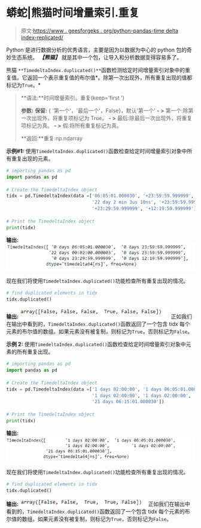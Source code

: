 # 蟒蛇|熊猫时间增量索引.重复

> 原文:[https://www . geesforgeks . org/python-pandas-time delta index-replicated/](https://www.geeksforgeeks.org/python-pandas-timedeltaindex-duplicated/)

Python 是进行数据分析的优秀语言，主要是因为以数据为中心的 python 包的奇妙生态系统。 ***【熊猫】*** 就是其中一个包，让导入和分析数据变得容易多了。

熊猫 `**TimedeltaIndex.duplicated()**`函数检测给定时间增量索引对象中的重复值。它返回一个表示重复值的布尔值*。除第一次出现外，所有重复出现的值都标记为`True`。*

> **语法:**时间增量索引。重复(keep='first ')
> 
> **参数:**
> **保留:** { '第一个'，'最后一个'，False}，默认'第一个'
> **- >** 第一个:除第一次出现外，将重复项标记为 True。
> **- >** 最后:除最后一次出现外，将重复项标记为真。
> **- >** 假:将所有重复标记为真。
> 
> **返回:**重复:np.ndarray

**示例#1:** 使用`TimedeltaIndex.duplicated()`函数检查给定时间增量索引对象中所有重复出现的元素。

```py
# importing pandas as pd
import pandas as pd

# Create the TimedeltaIndex object
tidx = pd.TimedeltaIndex(data =['06:05:01.000030', '+23:59:59.999999',
                                '22 day 2 min 3us 10ns', '+23:59:59.999999',
                                '+23:29:59.999999', '+12:19:59.999999'])

# Print the TimedeltaIndex object
print(tidx)
```

**输出:**
![](img/28f3941dae3e0e6c97eb6f522a2780b8.png)

现在我们将使用`TimedeltaIndex.duplicated()`功能检查所有重复出现的情况。

```py
# find duplicated elements in tidx
tidx.duplicated()
```

**输出:**
![](img/fc8538b88b10407eba599859007cd56a.png)
正如我们在输出中看到的，`TimedeltaIndex.duplicated()`函数返回了一个包含 tidx 每个元素的布尔值的数组。如果元素没有被复制，则标记为`True`，否则标记为`False`。

**示例 2:** 使用`TimedeltaIndex.duplicated()`函数检查给定时间增量索引对象中元素的所有重复出现。

```py
# importing pandas as pd
import pandas as pd

# Create the TimedeltaIndex object
tidx = pd.TimedeltaIndex(data =['1 days 02:00:00', '1 days 06:05:01.000030',
                                '1 days 02:00:00', '1 days 02:00:00',
                                '21 days 06:15:01.000030'])

# Print the TimedeltaIndex object
print(tidx)
```

**输出:**
![](img/a24b4daffc7e190937bcc717e1b77a62.png)

现在我们将使用`TimedeltaIndex.duplicated()`功能检查所有重复出现的情况。

```py
# find duplicated elements in tidx
tidx.duplicated()
```

**输出:**
![](img/514c9eaa9499a4199a7934c17b947849.png)
正如我们在输出中看到的，`TimedeltaIndex.duplicated()`函数返回了一个包含 tidx 每个元素的布尔值的数组。如果元素没有被复制，则标记为`True`，否则标记为`False`。